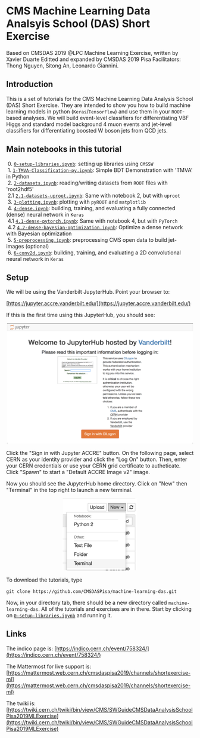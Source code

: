 # CMS Machine Learning Data Analsyis School (DAS) Short Exercise


Based on CMSDAS 2019 @LPC Machine Learning Exercise, written by Xavier Duarte
Editted and expanded by CMSDAS 2019 Pisa Facilitators: Thong Nguyen, Sitong An, Leonardo Giannini.

## Introduction

This is a set of tutorials for the CMS Machine Learning Data Analysis School (DAS) Short Exercise. They are intended to show you how to build machine learning models in python (`Keras`/`TensorFlow`) and use them in your `ROOT`-based analyses. We will build event-level classifiers for differentiating VBF Higgs and standard model background 4 muon events and jet-level classifiers for differentiating boosted W boson jets from QCD jets.

## Main notebooks in this tutorial

 &nbsp;0.  [`0-setup-libraries.ipynb`](0-setup-libraries.ipynb): setting up libraries using `CMSSW`  
 &nbsp;1.  [`1-TMVA-Classification-py.ipynb`](1-TMVA-Classification-py.ipynb): Simple BDT Demonstration with 'TMVA' in Python  
 &nbsp;2.  [`2-datasets.ipynb`](2-datasets.ipynb): reading/writing datasets from `ROOT` files with 'root2hdf5'  
 &nbsp;2.1 [`2.1-datasets-uproot.ipynb`](2.1-datasets-uproot.ipynb): Same with notebook 2, but with `uproot`  
 &nbsp;3.  [`3-plotting.ipynb`](3-plotting.ipynb): plotting with `pyROOT` and `matplotlib`  
 &nbsp;4.  [`4-dense.ipynb`](4-dense.ipynb): building, training, and evaluating a fully connected (dense) neural network in `Keras`  
 &nbsp;4.1 [`4.1-dense-pytorch.ipynb`](4.1-dense-pytorch.ipynb): Same with notebook 4, but with `PyTorch`  
 &nbsp;4.2 [`4.2-dense-bayesian-optimization.ipynb`](4.2-dense-bayesian-optimization.ipynb): Optimize a dense network with Bayesian optimization  
 &nbsp;5.  [`5-preprocessing.ipynb`](5-preprocessing.ipynb): preprocessing CMS open data to build jet-images (optional)  
 &nbsp;6.  [`6-conv2d.ipynb`](6-conv2d.ipynb): building, training, and evaluating a 2D convolutional neural network in `Keras`  

## Setup

We will be using the Vanderbilt JupyterHub. Point your browser to:

[https://jupyter.accre.vanderbilt.edu/](https://jupyter.accre.vanderbilt.edu/)

If this is the first time using this JupyterHub, you should see:

<p align="center">
  <img src="vanderbilt.png" width="500"/>
</p>

Click the "Sign in with Jupyter ACCRE" button. On the following page, select CERN as your identity provider and click the "Log On" button. Then, enter your CERN credentials or use your CERN grid certificate to autheticate. Click "Spawn" to start a "Default ACCRE Image v2" image.

Now you should see the JupyterHub home directory. Click on "New" then "Terminal" in the top right to launch a new terminal.

<p align="center">
  <img src="new_terminal.png" width="200"/>
</p>

To download the tutorials, type

```
git clone https://github.com/CMSDASPisa/machine-learning-das.git
```

Now, in your directory tab, there should be a new directory called `machine-learning-das`. All of the tutorials and exercises are in there. Start by clicking on [`0-setup-libraries.ipynb`](0-setup-libraries.ipynb) and running it.

## Links

The indico page is: [https://indico.cern.ch/event/758324/](https://indico.cern.ch/event/758324/)

The Mattermost for live support is: [https://mattermost.web.cern.ch/cmsdaspisa2019/channels/shortexercise-ml](https://mattermost.web.cern.ch/cmsdaspisa2019/channels/shortexercise-ml)

The twiki is: [https://twiki.cern.ch/twiki/bin/view/CMS/SWGuideCMSDataAnalysisSchoolPisa2019MLExercise](https://twiki.cern.ch/twiki/bin/view/CMS/SWGuideCMSDataAnalysisSchoolPisa2019MLExercise)
